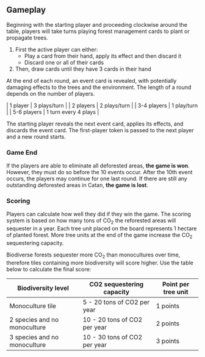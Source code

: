 ## Gameplay

Beginning with the starting player and proceeding clockwise around the table, players will take turns playing forest management cards to plant or propagate trees.

1. First the active player can either:
    - Play a card from their hand, apply its effect and then discard it
    - Discard one or all of their cards
2. Then, draw cards until they have 3 cards in their hand

At the end of each round, an event card is revealed, with potentially damaging effects to the trees and the environment.
The length of a round depends on the number of players.

| 1 player | 3 plays/turn |
| 2 players | 2 plays/turn |
| 3-4 players | 1 play/turn |
| 5-6 players | 1 turn every 4 plays |

The starting player reveals the next event card, applies its effects, and discards the event card. 
The first-player token is passed to the next player and a new round starts.

### Game End

If the players are able to eliminate all deforested areas, **the game is won**. However, they must do so before the 10 events occur. After the 10th event occurs, the players may continue for one last round. If there are still any outstanding deforested areas in Catan, **the game is lost**.

### Scoring

Players can calculate how well they did if they win the game. The scoring system is based on how many tons of CO<sub>2</sub> the reforested areas will sequester in a year. Each tree unit placed on the board represents 1 hectare of planted forest. More tree units at the end of the game increase the CO<sub>2</sub> sequestering capacity.

Biodiverse forests sequester more CO<sub>2</sub> than monocultures over time, therefore tiles containing more biodiversity will score higher. Use the table below to calculate the final score:

| Biodiversity level | CO2 sequestering capacity | Point per tree unit |
| --------------- | --------------- | --------------- |
| Monoculture tile | 5 - 20 tons of CO2 per year | 1 points |
| 2 species and no monoculture | 10 - 20 tons of CO2 per year | 2 points |
| 3 species and no monoculture | 10 - 30 tons of CO2 per year | 3 points |